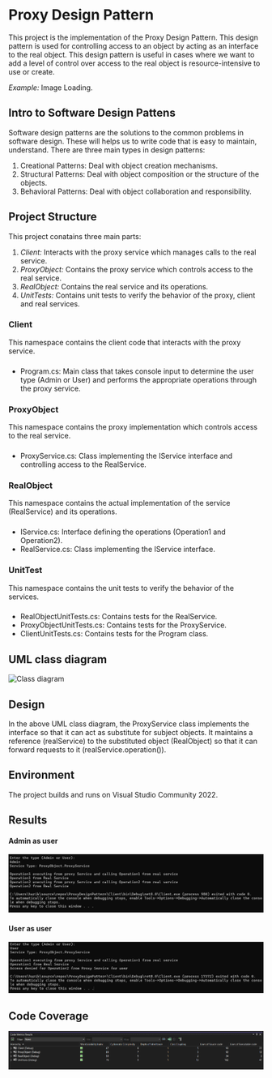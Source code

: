 # Proxy Design Pattern

This project is the implementation of the Proxy Design Pattern. This design pattern is used for controlling access to an object by acting as an interface to the real object. This design pattern is useful in cases where we want to add a level of control over access to the real object is resource-intensive to use or create.

*Example:* Image Loading.

## Intro to Software Design Pattens

Software design patterns are the solutions to the common problems in software design. These will helps us to write code that is easy to maintain, understand. There are three main types in design patterns:

1. Creational Patterns: Deal with object creation mechanisms.
2. Structural Patterns: Deal with object composition or the structure of the objects.
3. Behavioral Patterns: Deal with object collaboration and responsibility.

## Project Structure

This project conatains three main parts:
1. *Client:* Interacts with the proxy service which manages calls to the real service.
2. *ProxyObject:* Contains the proxy service which controls access to the real service.
3. *RealObject:* Contains the real service and its operations.
4. *UnitTests:* Contains unit tests to verify the behavior of the proxy, client and real services.

### Client

This namespace contains the client code that interacts with the proxy service.

### 
* Program.cs: Main class that takes console input to determine the user type (Admin or User) and performs the appropriate operations through the proxy service.

### ProxyObject

This namespace contains the proxy implementation which controls access to the real service.

### 
* ProxyService.cs: Class implementing the IService interface and controlling access to the RealService.

### RealObject

This namespace contains the actual implementation of the service (RealService) and its operations.

### 
* IService.cs: Interface defining the operations (Operation1 and Operation2).
* RealService.cs: Class implementing the IService interface.

### UnitTest

This namespace contains the unit tests to verify the behavior of the services.

### 
* RealObjectUnitTests.cs: Contains tests for the RealService.
* ProxyObjectUnitTests.cs: Contains tests for the ProxyService.
* ClientUnitTests.cs: Contains tests for the Program class.

## UML class diagram

![Class diagram](https://github.com/Harikak09/ProxyDesignPattern/blob/master/Images/ClassDiagram.png?raw=true)

## Design

In the above UML class diagram, the ProxyService class implements the interface so that it can act as substitute for subject objects. It maintains a reference (realService) to the substituted object (RealObject) so that it can forward requests to it (realService.operation()).

## Environment

The project builds and runs on Visual Studio Community 2022.

## Results

#### Admin as user
![Admin User](https://github.com/Harikak09/ProxyDesignPattern/blob/master/Images/Admin.png?raw=true)

#### User as user
![User user](https://github.com/Harikak09/ProxyDesignPattern/blob/master/Images/User.png?raw=true)

## Code Coverage
![Code Coverage](https://github.com/Harikak09/ProxyDesignPattern/blob/master/Images/CodeCoverage.png?raw=true)
